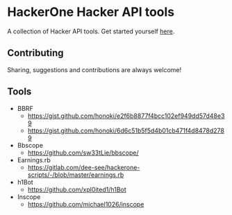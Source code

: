 # HackerOne Hacker API tools

A collection of Hacker API tools. Get started yourself [here](https://api.hackerone.com/getting-started-hacker-api/#getting-started-hacker-api).

## Contributing

Sharing, suggestions and contributions are always welcome!

## Tools

- BBRF
  - https://gist.github.com/honoki/e2f6b8877f4bcc102ef949dd57d48e39
  - https://gist.github.com/honoki/6d6c51b5f5d4b01cb471f4d8478d2789
- Bbscope
  - https://github.com/sw33tLie/bbscope/
- Earnings.rb
  - https://gitlab.com/dee-see/hackerone-scripts/-/blob/master/earnings.rb
- h1Bot
  - https://github.com/xpl0ited1/h1Bot
- Inscope
  - https://github.com/michael1026/inscope

